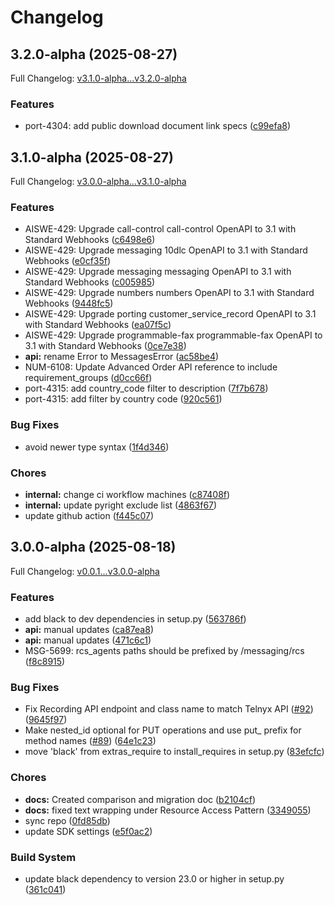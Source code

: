 # Changelog

## 3.2.0-alpha (2025-08-27)

Full Changelog: [v3.1.0-alpha...v3.2.0-alpha](https://github.com/team-telnyx/telnyx-python/compare/v3.1.0-alpha...v3.2.0-alpha)

### Features

* port-4304: add public download document link specs ([c99efa8](https://github.com/team-telnyx/telnyx-python/commit/c99efa8fe272848ccdb18b984238b44f065dd0b2))

## 3.1.0-alpha (2025-08-27)

Full Changelog: [v3.0.0-alpha...v3.1.0-alpha](https://github.com/team-telnyx/telnyx-python/compare/v3.0.0-alpha...v3.1.0-alpha)

### Features

* AISWE-429: Upgrade call-control call-control OpenAPI to 3.1 with Standard Webhooks ([c6498e6](https://github.com/team-telnyx/telnyx-python/commit/c6498e6e628c19175191de0092ba897c69318d0d))
* AISWE-429: Upgrade messaging 10dlc OpenAPI to 3.1 with Standard Webhooks ([e0cf35f](https://github.com/team-telnyx/telnyx-python/commit/e0cf35f4d12d8f24e26dab02909e238c02d22465))
* AISWE-429: Upgrade messaging messaging OpenAPI to 3.1 with Standard Webhooks ([c005985](https://github.com/team-telnyx/telnyx-python/commit/c005985aaacf9a41cf889bf15e6eb40d1a773e44))
* AISWE-429: Upgrade numbers numbers OpenAPI to 3.1 with Standard Webhooks ([9448fc5](https://github.com/team-telnyx/telnyx-python/commit/9448fc586b6de3896cfacc01f4153650c3cd0d2b))
* AISWE-429: Upgrade porting customer_service_record OpenAPI to 3.1 with Standard Webhooks ([ea07f5c](https://github.com/team-telnyx/telnyx-python/commit/ea07f5c8688b990d4890f28e377ec20074993ace))
* AISWE-429: Upgrade programmable-fax programmable-fax OpenAPI to 3.1 with Standard Webhooks ([0ce7e38](https://github.com/team-telnyx/telnyx-python/commit/0ce7e38f1a87f45e1a60570322bae101b8646286))
* **api:** rename Error to MessagesError ([ac58be4](https://github.com/team-telnyx/telnyx-python/commit/ac58be4181157fce47ac0bbc077dc2f0b73985e8))
* NUM-6108: Update Advanced Order API reference to include requirement_groups ([d0cc66f](https://github.com/team-telnyx/telnyx-python/commit/d0cc66f4a4faa41a557cf3b27d30f465f724dcd4))
* port-4315: add country_code filter to description ([7f7b678](https://github.com/team-telnyx/telnyx-python/commit/7f7b678b435cab29addaaff865275d9d0f0ffed7))
* port-4315: add filter by country code ([920c561](https://github.com/team-telnyx/telnyx-python/commit/920c561527177a01119fb4c542227d2cfff02998))


### Bug Fixes

* avoid newer type syntax ([1f4d346](https://github.com/team-telnyx/telnyx-python/commit/1f4d346115cbe1f985e9f711716d47c891487440))


### Chores

* **internal:** change ci workflow machines ([c87408f](https://github.com/team-telnyx/telnyx-python/commit/c87408f180f76257a61fcbfc173d3ddc1890be8d))
* **internal:** update pyright exclude list ([4863f67](https://github.com/team-telnyx/telnyx-python/commit/4863f67905e609ceb919323d86802c69bad660f8))
* update github action ([f445c07](https://github.com/team-telnyx/telnyx-python/commit/f445c07c8a4e60a8c61b24925f0545b0bdd8f074))

## 3.0.0-alpha (2025-08-18)

Full Changelog: [v0.0.1...v3.0.0-alpha](https://github.com/team-telnyx/telnyx-python/compare/v0.0.1...v3.0.0-alpha)

### Features

* add black to dev dependencies in setup.py ([563786f](https://github.com/team-telnyx/telnyx-python/commit/563786f7193a0d79d8275311d5f56034a7fc08c4))
* **api:** manual updates ([ca87ea8](https://github.com/team-telnyx/telnyx-python/commit/ca87ea8e651e6cc9ba59cfda314426fbbc972a30))
* **api:** manual updates ([471c6c1](https://github.com/team-telnyx/telnyx-python/commit/471c6c120cf12221bc29782f4ebbdacf651873da))
* MSG-5699: rcs_agents paths should be prefixed by /messaging/rcs ([f8c8915](https://github.com/team-telnyx/telnyx-python/commit/f8c8915795a49c1e81cfdd239df6c76311228376))


### Bug Fixes

* Fix Recording API endpoint and class name to match Telnyx API ([#92](https://github.com/team-telnyx/telnyx-python/issues/92)) ([9645f97](https://github.com/team-telnyx/telnyx-python/commit/9645f979af89e58c59e59a45d8f05ce87b597956))
* Make nested_id optional for PUT operations and use put_ prefix for method names ([#89](https://github.com/team-telnyx/telnyx-python/issues/89)) ([64e1c23](https://github.com/team-telnyx/telnyx-python/commit/64e1c2397e98d6a957c9c0bcdd0423c9052c7067))
* move 'black' from extras_require to install_requires in setup.py ([83efcfc](https://github.com/team-telnyx/telnyx-python/commit/83efcfc5510fb6e210adbb270f05c68ee991e1e2))


### Chores

* **docs:** Created comparison and migration doc ([b2104cf](https://github.com/team-telnyx/telnyx-python/commit/b2104cfcdb627fd7880dec5f748988c6c7f04817))
* **docs:** fixed text wrapping under Resource Access Pattern ([3349055](https://github.com/team-telnyx/telnyx-python/commit/3349055aca80d1d5cbdf34e5009f1ac77cd24e31))
* sync repo ([0fd85db](https://github.com/team-telnyx/telnyx-python/commit/0fd85db8308098a0f3913d92a92a727fea959e66))
* update SDK settings ([e5f0ac2](https://github.com/team-telnyx/telnyx-python/commit/e5f0ac29ffef95c5e60e9130c62d65f76f620673))


### Build System

* update black dependency to version 23.0 or higher in setup.py ([361c041](https://github.com/team-telnyx/telnyx-python/commit/361c041e49a0d573a8657768cb7b1a7f3fe9fdd7))
